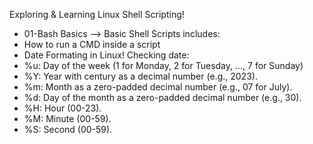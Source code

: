 Exploring & Learning Linux Shell Scripting!
* 01-Bash Basics --> Basic Shell Scripts
includes:
* How to run a CMD inside a script
* Date Formating in Linux!
Checking date:
* %u: Day of the week (1 for Monday, 2 for Tuesday, ..., 7 for Sunday)
* %Y: Year with century as a decimal number (e.g., 2023).
* %m: Month as a zero-padded decimal number (e.g., 07 for July).
* %d: Day of the month as a zero-padded decimal number (e.g., 30).
* %H: Hour (00-23).
* %M: Minute (00-59).
* %S: Second (00-59).

